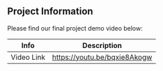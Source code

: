 ## Project Information
Please find our final project demo video below:

|   Info      |        Description     |
| ----------- | ---------------------- |
| Video Link  |      https://youtu.be/bqxie8Akogw     |
